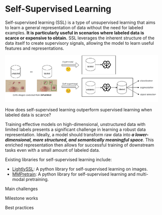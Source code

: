 # Self-Supervised Learning

Self-supervised learning (SSL) is a type of unsupervised learning that aims to learn a general representation of data without the need for labeled examples. **It is particularly useful in scenarios where labeled data is scarce or expensive to obtain.** SSL leverages the inherent structure of the data itself to create supervisory signals, allowing the model to learn useful features and representations.

![](./ssl_intro.png)

How does self-supervised learning outperform supervised learning when labeled data is scarce?

Training effective models on high-dimensional, unstructured data with limited labels presents a significant challenge in learning a robust data representation. Ideally, a model should transform raw data into **_a lower-dimensional, more structured, and semantically meaningful space_**. This enriched representation then allows for successful training of downstream tasks even with a small amount of labeled data.

Existing libraries for self-supervised learning include:
- [LightlySSL](https://github.com/lightly-ai/lightly): A python library for self-supervised learning on images.
- [MMPretrain](https://github.com/open-mmlab/mmpretrain): A python library for self-supervised learning and multi-modal pretraining.

Main challenges

Milestone works

Best practices